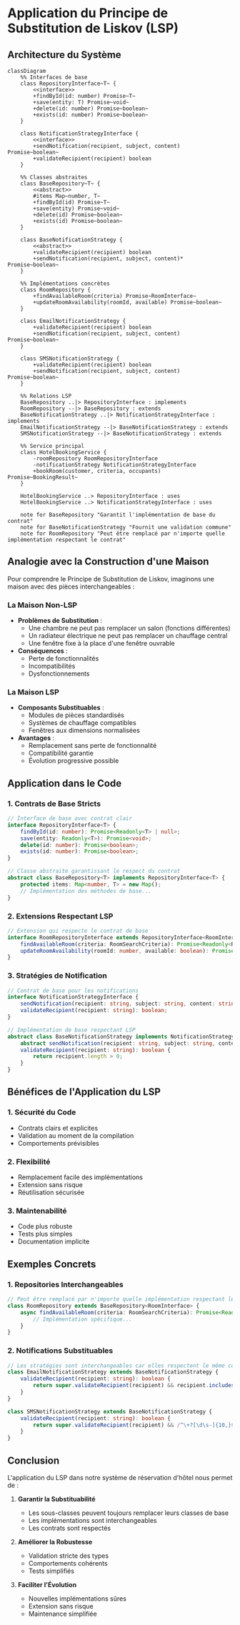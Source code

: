 # Application du Principe de Substitution de Liskov (LSP)

## Architecture du Système

```mermaid
classDiagram
    %% Interfaces de base
    class RepositoryInterface~T~ {
        <<interface>>
        +findById(id: number) Promise~T~
        +save(entity: T) Promise~void~
        +delete(id: number) Promise~boolean~
        +exists(id: number) Promise~boolean~
    }

    class NotificationStrategyInterface {
        <<interface>>
        +sendNotification(recipient, subject, content) Promise~boolean~
        +validateRecipient(recipient) boolean
    }

    %% Classes abstraites
    class BaseRepository~T~ {
        <<abstract>>
        #items Map~number, T~
        +findById(id) Promise~T~
        +save(entity) Promise~void~
        +delete(id) Promise~boolean~
        +exists(id) Promise~boolean~
    }

    class BaseNotificationStrategy {
        <<abstract>>
        +validateRecipient(recipient) boolean
        +sendNotification(recipient, subject, content)* Promise~boolean~
    }

    %% Implémentations concrètes
    class RoomRepository {
        +findAvailableRoom(criteria) Promise~RoomInterface~
        +updateRoomAvailability(roomId, available) Promise~boolean~
    }

    class EmailNotificationStrategy {
        +validateRecipient(recipient) boolean
        +sendNotification(recipient, subject, content) Promise~boolean~
    }

    class SMSNotificationStrategy {
        +validateRecipient(recipient) boolean
        +sendNotification(recipient, subject, content) Promise~boolean~
    }

    %% Relations LSP
    BaseRepository ..|> RepositoryInterface : implements
    RoomRepository --|> BaseRepository : extends
    BaseNotificationStrategy ..|> NotificationStrategyInterface : implements
    EmailNotificationStrategy --|> BaseNotificationStrategy : extends
    SMSNotificationStrategy --|> BaseNotificationStrategy : extends

    %% Service principal
    class HotelBookingService {
        -roomRepository RoomRepositoryInterface
        -notificationStrategy NotificationStrategyInterface
        +bookRoom(customer, criteria, occupants) Promise~BookingResult~
    }

    HotelBookingService ..> RepositoryInterface : uses
    HotelBookingService ..> NotificationStrategyInterface : uses

    note for BaseRepository "Garantit l'implémentation de base du contrat"
    note for BaseNotificationStrategy "Fournit une validation commune"
    note for RoomRepository "Peut être remplacé par n'importe quelle implémentation respectant le contrat"
```

## Analogie avec la Construction d'une Maison

Pour comprendre le Principe de Substitution de Liskov, imaginons une maison avec des pièces interchangeables :

### La Maison Non-LSP

-   **Problèmes de Substitution** :
    -   Une chambre ne peut pas remplacer un salon (fonctions différentes)
    -   Un radiateur électrique ne peut pas remplacer un chauffage central
    -   Une fenêtre fixe à la place d'une fenêtre ouvrable
-   **Conséquences** :
    -   Perte de fonctionnalités
    -   Incompatibilités
    -   Dysfonctionnements

### La Maison LSP

-   **Composants Substituables** :
    -   Modules de pièces standardisés
    -   Systèmes de chauffage compatibles
    -   Fenêtres aux dimensions normalisées
-   **Avantages** :
    -   Remplacement sans perte de fonctionnalité
    -   Compatibilité garantie
    -   Évolution progressive possible

## Application dans le Code

### 1. Contrats de Base Stricts

```typescript
// Interface de base avec contrat clair
interface RepositoryInterface<T> {
    findById(id: number): Promise<Readonly<T> | null>;
    save(entity: Readonly<T>): Promise<void>;
    delete(id: number): Promise<boolean>;
    exists(id: number): Promise<boolean>;
}

// Classe abstraite garantissant le respect du contrat
abstract class BaseRepository<T> implements RepositoryInterface<T> {
    protected items: Map<number, T> = new Map();
    // Implémentation des méthodes de base...
}
```

### 2. Extensions Respectant LSP

```typescript
// Extension qui respecte le contrat de base
interface RoomRepositoryInterface extends RepositoryInterface<RoomInterface> {
    findAvailableRoom(criteria: RoomSearchCriteria): Promise<Readonly<RoomInterface> | null>;
    updateRoomAvailability(roomId: number, available: boolean): Promise<boolean>;
}
```

### 3. Stratégies de Notification

```typescript
// Contrat de base pour les notifications
interface NotificationStrategyInterface {
    sendNotification(recipient: string, subject: string, content: string): Promise<boolean>;
    validateRecipient(recipient: string): boolean;
}

// Implémentation de base respectant LSP
abstract class BaseNotificationStrategy implements NotificationStrategyInterface {
    abstract sendNotification(recipient: string, subject: string, content: string): Promise<boolean>;
    validateRecipient(recipient: string): boolean {
        return recipient.length > 0;
    }
}
```

## Bénéfices de l'Application du LSP

### 1. Sécurité du Code

-   Contrats clairs et explicites
-   Validation au moment de la compilation
-   Comportements prévisibles

### 2. Flexibilité

-   Remplacement facile des implémentations
-   Extension sans risque
-   Réutilisation sécurisée

### 3. Maintenabilité

-   Code plus robuste
-   Tests plus simples
-   Documentation implicite

## Exemples Concrets

### 1. Repositories Interchangeables

```typescript
// Peut être remplacé par n'importe quelle implémentation respectant le contrat
class RoomRepository extends BaseRepository<RoomInterface> {
    async findAvailableRoom(criteria: RoomSearchCriteria): Promise<Readonly<RoomInterface> | null> {
        // Implémentation spécifique...
    }
}
```

### 2. Notifications Substituables

```typescript
// Les stratégies sont interchangeables car elles respectent le même contrat
class EmailNotificationStrategy extends BaseNotificationStrategy {
    validateRecipient(recipient: string): boolean {
        return super.validateRecipient(recipient) && recipient.includes('@');
    }
}

class SMSNotificationStrategy extends BaseNotificationStrategy {
    validateRecipient(recipient: string): boolean {
        return super.validateRecipient(recipient) && /^\+?[\d\s-]{10,}$/.test(recipient);
    }
}
```

## Conclusion

L'application du LSP dans notre système de réservation d'hôtel nous permet de :

1. **Garantir la Substituabilité**

    - Les sous-classes peuvent toujours remplacer leurs classes de base
    - Les implémentations sont interchangeables
    - Les contrats sont respectés

2. **Améliorer la Robustesse**

    - Validation stricte des types
    - Comportements cohérents
    - Tests simplifiés

3. **Faciliter l'Évolution**
    - Nouvelles implémentations sûres
    - Extension sans risque
    - Maintenance simplifiée

